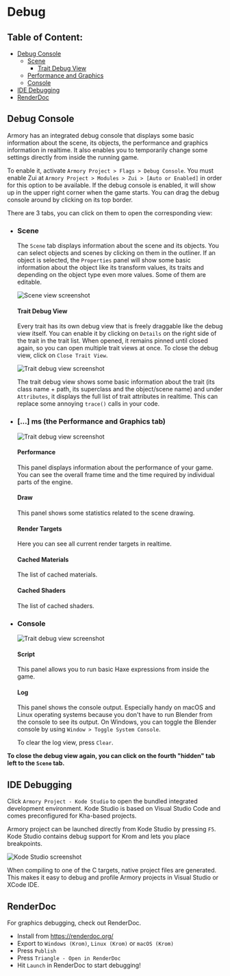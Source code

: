 # Debug

## Table of Content:
- [Debug Console](#debug-console)
  - [Scene](#scene)
    - [Trait Debug View](#trait-debug-view)
  - [Performance and Graphics](#-ms-the-performance-and-graphics-tab)
  - [Console](#console)
- [IDE Debugging](#ide-debugging)
- [RenderDoc](#renderdoc)

## Debug Console
Armory has an integrated debug console that displays some basic information about the scene, its objects, the performance and graphics information in realtime. It also enables you to temporarily change some settings directly from inside the running game.

To enable it, activate `Armory Project > Flags > Debug Console`. You must enable Zui at `Armory Project > Modules > Zui > [Auto or Enabled]` in order for this option to be available. If the debug console is enabled, it will show up in the upper right corner when the game starts. You can drag the debug console around by clicking on its top border.

There are 3 tabs, you can click on them to open the corresponding view:
- ### Scene
  The `Scene` tab displays information about the scene and its objects. You can select objects and scenes by clicking on them in the outliner. If an object is selected, the `Properties` panel will show some basic information about the object like its transform values, its traits and depending on the object type even more values. Some of them are editable.

  ![Scene view screenshot](https://github.com/armory3d/armory_wiki_images/raw/master/essentials/debug/debug_console_scene.jpg)

  #### Trait Debug View
  Every trait has its own debug view that is freely draggable like the debug view itself. You can enable it by clicking on `Details` on the right side of the trait in the trait list. When opened, it remains pinned until closed again, so you can open multiple trait views at once. To close the debug view, click on `Close Trait View`.

  ![Trait debug view screenshot](https://github.com/armory3d/armory_wiki_images/raw/master/essentials/debug/debug_console_trait_details.jpg)

  The trait debug view shows some basic information about the trait (its class name + path, its superclass and the object/scene name) and under `Attributes`, it displays the full list of trait attributes in realtime. This can replace some annoying `trace()` calls in your code.

- ### [...] ms (the Performance and Graphics tab)

  ![Trait debug view screenshot](https://github.com/armory3d/armory_wiki_images/raw/master/essentials/debug/debug_console_performance.jpg)
  
  #### Performance
  This panel displays information about the performance of your game. You can see the overall frame time and the time required by individual parts of the engine.

  #### Draw
  This panel shows some statistics related to the scene drawing.

  #### Render Targets
  Here you can see all current render targets in realtime.

  #### Cached Materials
  The list of cached materials.

  #### Cached Shaders
  The list of cached shaders.

- ### Console
  ![Trait debug view screenshot](https://github.com/armory3d/armory_wiki_images/raw/master/essentials/debug/debug_console_console.jpg)

  #### Script
  This panel allows you to run basic Haxe expressions from inside the game.

  #### Log
  This panel shows the console output. Especially handy on macOS and Linux operating systems because you don't have to run Blender from the console to see its output. On Windows, you can toggle the Blender console by using `Window > Toggle System Console`.

  To clear the log view, press `Clear`.

**To close the debug view again, you can click on the fourth "hidden" tab left to the `Scene` tab.**

## IDE Debugging
Click `Armory Project - Kode Studio` to open the bundled integrated development environment. Kode Studio is based on Visual Studio Code and comes preconfigured for Kha-based projects.

Armory project can be launched directly from Kode Studio by pressing `F5`. Kode Studio contains debug support for Krom and lets you place breakpoints.

![Kode Studio screenshot](https://github.com/armory3d/armory_wiki_images/raw/master/essentials/kode.png)

When compiling to one of the C targets, native project files are generated. This makes it easy to debug and profile Armory projects in Visual Studio or XCode IDE.

## RenderDoc

For graphics debugging, check out RenderDoc.

- Install from https://renderdoc.org/
- Export to `Windows (Krom)`, `Linux (Krom)` or `macOS (Krom)`
- Press `Publish`
- Press `Triangle - Open in RenderDoc`
- Hit `Launch` in RenderDoc to start debugging!
